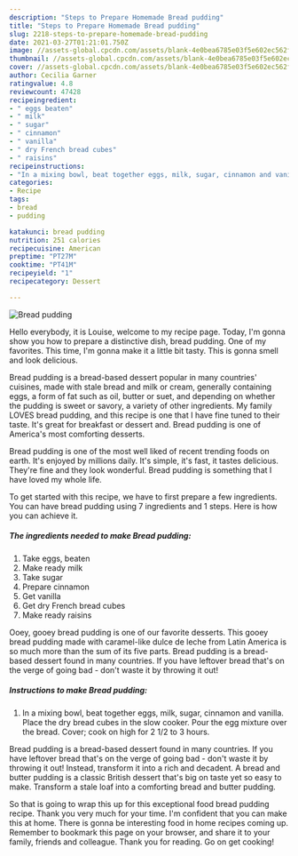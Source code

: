 ```yaml
---
description: "Steps to Prepare Homemade Bread pudding"
title: "Steps to Prepare Homemade Bread pudding"
slug: 2218-steps-to-prepare-homemade-bread-pudding
date: 2021-03-27T01:21:01.750Z
image: //assets-global.cpcdn.com/assets/blank-4e0bea6785e03f5e602ec562f230caae08da540cada707380b4fe1bbebba43da.png
thumbnail: //assets-global.cpcdn.com/assets/blank-4e0bea6785e03f5e602ec562f230caae08da540cada707380b4fe1bbebba43da.png
cover: //assets-global.cpcdn.com/assets/blank-4e0bea6785e03f5e602ec562f230caae08da540cada707380b4fe1bbebba43da.png
author: Cecilia Garner
ratingvalue: 4.8
reviewcount: 47428
recipeingredient:
- " eggs beaten"
- " milk"
- " sugar"
- " cinnamon"
- " vanilla"
- " dry French bread cubes"
- " raisins"
recipeinstructions:
- "In a mixing bowl, beat together eggs, milk, sugar, cinnamon and vanilla. Place the dry bread cubes in the slow cooker. Pour the egg mixture over the bread. Cover; cook on high for 2 1/2 to 3 hours."
categories:
- Recipe
tags:
- bread
- pudding

katakunci: bread pudding 
nutrition: 251 calories
recipecuisine: American
preptime: "PT27M"
cooktime: "PT41M"
recipeyield: "1"
recipecategory: Dessert

---
```



![Bread pudding](//assets-global.cpcdn.com/assets/blank-4e0bea6785e03f5e602ec562f230caae08da540cada707380b4fe1bbebba43da.png)

Hello everybody, it is Louise, welcome to my recipe page. Today, I'm gonna show you how to prepare a distinctive dish, bread pudding. One of my favorites. This time, I'm gonna make it a little bit tasty. This is gonna smell and look delicious.

Bread pudding is a bread-based dessert popular in many countries&#39; cuisines, made with stale bread and milk or cream, generally containing eggs, a form of fat such as oil, butter or suet, and depending on whether the pudding is sweet or savory, a variety of other ingredients. My family LOVES bread pudding, and this recipe is one that I have fine tuned to their taste. It&#39;s great for breakfast or dessert and. Bread pudding is one of America&#39;s most comforting desserts.

Bread pudding is one of the most well liked of recent trending foods on earth. It's enjoyed by millions daily. It's simple, it's fast, it tastes delicious. They're fine and they look wonderful. Bread pudding is something that I have loved my whole life.


To get started with this recipe, we have to first prepare a few ingredients. You can have bread pudding using 7 ingredients and 1 steps. Here is how you can achieve it.

<!--inarticleads1-->

##### The ingredients needed to make Bread pudding:

1. Take  eggs, beaten
1. Make ready  milk
1. Take  sugar
1. Prepare  cinnamon
1. Get  vanilla
1. Get  dry French bread cubes
1. Make ready  raisins


Ooey, gooey bread pudding is one of our favorite desserts. This gooey bread pudding made with caramel-like dulce de leche from Latin America is so much more than the sum of its five parts. Bread pudding is a bread-based dessert found in many countries. If you have leftover bread that&#39;s on the verge of going bad - don&#39;t waste it by throwing it out! 

<!--inarticleads2-->

##### Instructions to make Bread pudding:

1. In a mixing bowl, beat together eggs, milk, sugar, cinnamon and vanilla. Place the dry bread cubes in the slow cooker. Pour the egg mixture over the bread. Cover; cook on high for 2 1/2 to 3 hours.


Bread pudding is a bread-based dessert found in many countries. If you have leftover bread that&#39;s on the verge of going bad - don&#39;t waste it by throwing it out! Instead, transform it into a rich and decadent. A bread and butter pudding is a classic British dessert that&#39;s big on taste yet so easy to make. Transform a stale loaf into a comforting bread and butter pudding. 

So that is going to wrap this up for this exceptional food bread pudding recipe. Thank you very much for your time. I'm confident that you can make this at home. There is gonna be interesting food in home recipes coming up. Remember to bookmark this page on your browser, and share it to your family, friends and colleague. Thank you for reading. Go on get cooking!
